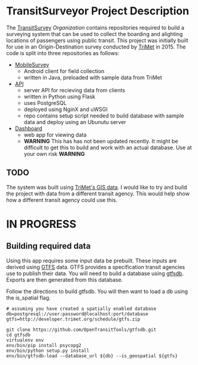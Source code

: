 # TransitSurveyor Project Description

The [TransitSurvey](https://github.com/TransitSurveyor) *Organization* contains repositories required to build a surveying system that can be used to collect the boarding and alighting locations of passengers using public transit. This project was initially built for use in an Origin-Destination survey conducted by [TriMet](http://trimet.org/) in 2015. The code is split into three repositories as follows:

+ [MobileSurvey](https://github.com/TransitSurveyor/MobileSurveyor)
  + Android client for field collection
  + written in Java, preloaded with sample data from TriMet
+ [API](https://github.com/TransitSurveyor/API)
  + server API for recieving data from clients
  + written in Python using Flask
  + uses PostgreSQL
  + deployed using NginX and uWSGI
  + repo contains setup script needed to build database with sample data and deploy using an Ubunutu server
+ [Dashboard](https://github.com/TransitSurveyor/Dashboard)
  + web app for viewing data
  + **WARNING** This has has not been updated recently. It might be difficult to get this to build and work with an actual database. Use at your own risk **WARNING**
  
  
## TODO

The system was built using [TriMet's GIS data](http://developer.trimet.org/gis/). I would like to try and build the project with data from a different transit agency. This would help show how a different transit agency could use this.

# IN PROGRESS

## Building required data

Using this app requires some input data be prebuilt. These inputs are derived using [GTFS](https://developers.google.com/transit/gtfs/) data. GTFS provides a specification transit agencies use to publish their data. You will need to build a database using [gtfsdb](https://github.com/OpenTransitTools/gtfsdb). Exports are then generated from this database.

Follow the directions to build gtfsdb. You will then want to load a db using the is_spatial flag.

```shell
# assuming you have created a spatially enabled database
db=postgresql://user:password@localhost:port/database
gtfs=http://developer.trimet.org/schedule/gtfs.zip

git clone https://github.com/OpenTransitTools/gtfsdb.git
cd gtfsdb
virtualenv env
env/bin/pip install psycopg2
env/bin/python setup.py install
env/bin/gtfsdb-load --database_url ${db} --is_geospatial ${gtfs}
```
